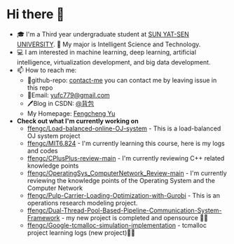 # Hi there 👋


- 🎓 I'm a Third year undergraduate student at [SUN YAT-SEN UNIVERSITY](https://www.sysu.edu.cn/). 🧱 My major is Intelligent Science and Technology.
- 💻 I am interested in machine learning, deep learning, artificial intelligence, virtualization development, and big data development.
- 📫 How to reach me:
  - 🏡github-repo: [contact-me](https://github.com/ffengc/contact-me) you can contact me by leaving issue in this repo
  - 📮Email:  yufc779@gmail.com
  - 🖊️Blog in CSDN: [@背包](https://blog.csdn.net/Yu_Cblog)
  - My Homepage: [Fengcheng Yu](https://ffengc.github.io)
- **Check out what I'm currently working on**
  - [ffengc/Load-balanced-online-OJ-system](https://github.com/ffengc/Load-balanced-online-OJ-system) - This is a load-balanced OJ system project
  - [ffengc/MIT6.824](https://github.com/ffengc/MIT6.824) - I'm currently learning this course, here is my logs and codes
  - [ffengc/CPlusPlus-review-main](https://github.com/ffengc/CPlusPlus-review-main) - I'm currently reviewing C++ related knowledge points
  - [ffengc/OperatingSys_ComputerNetwork_Review-main](https://github.com/ffengc/OperatingSys_ComputerNetwork_Review-main) - I'm currently reviewing the knowledge points of the Operating System and the Computer Network
  - [ffengc/Pulp-Carrier-Loading-Optimization-with-Gurobi](https://github.com/ffengc/Pulp-Carrier-Loading-Optimization-with-Gurobi) - This is an operations research modeling project.
  - [ffengc/Dual-Thread-Pool-Based-Pipeline-Communication-System-Framework](https://github.com/ffengc/Dual-Thread-Pool-Based-Pipeline-Communication-System-Framework) - my new project is completed and opensource 🎉🎉
  - [ffengc/Google-tcmalloc-simulation-implementation](https://github.com/ffengc/Google-tcmalloc-simulation-implementation) - tcmalloc project learning logs (new project)🎉🎉
